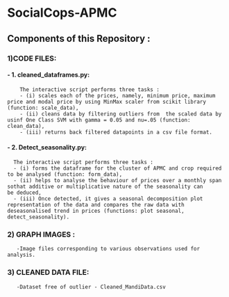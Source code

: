 # SocialCops-APMC
## Components of this Repository :

### 1)CODE FILES:
####  - 1. cleaned_dataframes.py: 
        The interactive script performs three tasks : 
        - (i) scales each of the prices, namely, minimum price, maximum price and modal price by using MinMax scaler from scikit library                 (function: scale_data), 
        - (ii) cleans data by filtering outliers from  the scaled data by usinf One Class SVM with gamma = 0.05 and nu=.05 (function:                     clean_data), 
        - (iii) returns back filtered datapoints in a csv file format. 
####  - 2. Detect_seasonality.py: 
      The interactive script performs three tasks : 
      - (i) forms the dataframe for the cluster of APMC and crop required to be analysed (function: form_data), 
      - (ii) helps to analyse the behaviour of prices over a monthly span sothat additive or multiplicative nature of the seasonality can              be deduced, 
      - (iii) Once detected, it gives a seasonal decomposition plot representation of the data and compares the raw data with                           deseasonalised trend in prices (functions: plot seasonal, detect_seasonality). 

### 2) GRAPH IMAGES : 
       -Image files corresponding to various observations used for analysis.

### 3) CLEANED DATA FILE:
       -Dataset free of outlier - Cleaned_MandiData.csv
